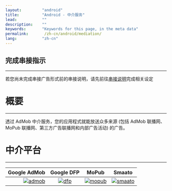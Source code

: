 ```yaml
---
layout:         "android"
title:          "Android - 中介服务"
lead:           ""
description:    ""
keywords:       "Keywords for this page, in the meta data"
permalink:       /zh-cn/android/mediation/
lang:           "zh-cn"
---
```


## 完成串接指示
---
若您尚未完成串接广告形式前的串接说明，请先前往[串接说明]完成相关设定

# 概要
---
透过 AdMob 中介服务，您的应用程式就能放送众多来源 (包括 AdMob 联播网、MoPub 联播网、第三方广告联播网和内部广告活动) 的广告。


# 中介平台
---

Google AdMob    |  Google DFP |      MoPub   |   Smaato      |
--------------: | :----------:| :-----------:| :------------:|
[![admob]][1]   | [![dfp]][2] | [![mopub]][3]| [![smaato]][4]|


[串接说明]: ../integration-guide

[admob]: {{site.imgurl}}/admob-logo.png
[dfp]:   {{site.imgurl}}/GoogleAdManagerLogo.png
[mopub]: {{site.imgurl}}/mopub-logo.png
[smaato]: {{site.imgurl}}/smaato-logo.png

[1]: admob
[2]: dfp
[3]: mopub
[4]: smaato
